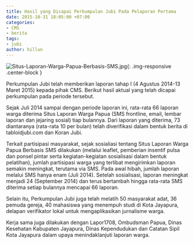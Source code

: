 ```yaml
---
title: Hasil yang Dicapai Perkumpulan Jubi Pada Pelaporan Pertama
date: 2015-10-31 18:05:00 +07:00
categories:
- CMS
- berita
tags:
- jubi
author: hillun
---
```


![Situs-Laporan-Warga-Papua-Berbasis-SMS.jpg](/uploads/Situs-Laporan-Warga-Papua-Berbasis-SMS.jpg){: .img-responsive .center-block }

Perkumpulan Jubi telah memberikan laporan tahap I (4 Agustus 2014-13 Maret 2015) kepada pihak CMS. Berikut hasil aktual yang telah dicapai perkumpulan pada periode tersebut.

Sejak Juli 2014 sampai dengan periode laporan ini, rata-rata 66 laporan warga diterima Situs Laporan Warga Papua (SMS frontline, email, lembar laporan dan jejaring sosial) tiap bulannya. Dari laporan yang diterima, 73 diantaranya (rata-rata 10 per bulan) telah diverifikasi dalam bentuk berita di tabloidjubi.com dan Koran Jubi.

Terkait partisipasi masyarakat, sejak sosialiasi tentang Situs Laporan Warga Papua Berbasis SMS dilakukan (melalui leaflet, pemberian insentif pulsa dan ponsel pintar serta kegiatan-kegiatan sosialisasi dalam bentuk pelatihan), jumlah partisipasi warga yang terlibat mengirimkan laporan semakin meningkat, terutama via SMS. Pada awal hibah, jumlah laporan melalui SMS hanya enam (Juli 2014). Setelah sosialisasi, laporan meningkat menjadi 24 (September 2014) dan terus bertambah hingga rata-rata SMS diterima setiap bulannya mencapai 66 laporan.

Selain itu, Perkumpulan Jubi juga telah melatih 50 masyarakat adat, 36 pemuda gereja, 40 mahasiswa yang menempuh studi di Kota Jayapura, delapan verifikator lokal untuk mengaplikasikan jurnalisme warga.

Kerja sama juga dilakukan dengan Lapor1708, Ombudsman Papua, Dinas Kesehatan Kabupaten Jayapura, Dinas Kependudukan dan Catatan Sipil Kota Jayapura dalam upaya menindaklanjuti laporan warga.